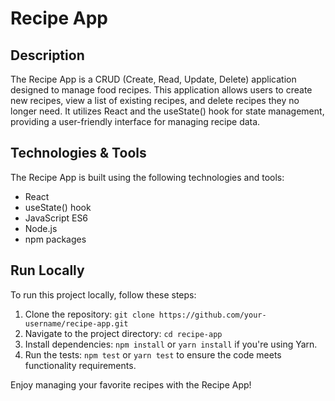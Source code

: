 # Recipe App

## Description

The Recipe App is a CRUD (Create, Read, Update, Delete) application designed to manage food recipes. This application allows users to create new recipes, view a list of existing recipes, and delete recipes they no longer need. It utilizes React and the useState() hook for state management, providing a user-friendly interface for managing recipe data.

## Technologies & Tools

The Recipe App is built using the following technologies and tools:
- React
- useState() hook
- JavaScript ES6
- Node.js
- npm packages

## Run Locally

To run this project locally, follow these steps:
1. Clone the repository: `git clone https://github.com/your-username/recipe-app.git`
2. Navigate to the project directory: `cd recipe-app`
3. Install dependencies: `npm install` or `yarn install` if you're using Yarn.
4. Run the tests: `npm test` or `yarn test` to ensure the code meets functionality requirements.

Enjoy managing your favorite recipes with the Recipe App!
